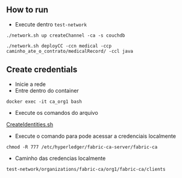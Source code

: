 
## How to run

- Execute dentro `test-network`

```
./network.sh up createChannel -ca -s couchdb
```

```
./network.sh deployCC -ccn medical -ccp caminho_ate_o_contrato/medicalRecord/ -ccl java
```

## Create credentials
- Inicie a rede
- Entre dentro do container

```
docker exec -it ca_org1 bash
```

- Execute os comandos do arquivo

[CreateIdentities.sh](createIdentities.sh)

- Execute o comando para pode acessar a credenciais localmente

```
chmod -R 777 /etc/hyperledger/fabric-ca-server/fabric-ca
```

- Caminho das credencias localmente
```
test-network/organizations/fabric-ca/org1/fabric-ca/clients
```
